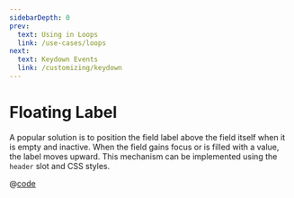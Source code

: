 ```yaml
---
sidebarDepth: 0
prev:
  text: Using in Loops
  link: /use-cases/loops
next:
  text: Keydown Events
  link: /customizing/keydown
---
```


# Floating Label  

<Badge type="tip" text="v1.2.0+" vertical="top" />

A popular solution is to position the field label above the field itself when it is empty and inactive. When the field gains focus or is filled with a value, the label moves upward. This mechanism can be implemented using the `header` slot and CSS styles.

<FlyLabel :options="['VueJs','ReactJs','Angular']"/>

@[code](../../.vuepress/components/FlyLabel.vue)